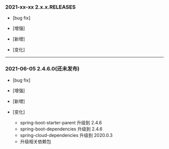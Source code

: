 ### 2021-xx-xx 2.x.x.RELEASES

- [bug fix]

- [增强]
    
- [新增]

- [变化]

---

### 2021-06-05 2.4.6.0(还未发布)

- [bug fix]

- [增强]
    
- [新增]

- [变化]
    - spring-boot-starter-parent 升级到 2.4.6
    - spring-boot-dependencies 升级到 2.4.6
    - spring-cloud-dependencies 升级到 2020.0.3
    - 升级相关依赖包
  